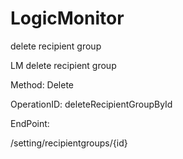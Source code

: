 #     LogicMonitor


delete recipient group

LM delete recipient group

Method: Delete

OperationID: deleteRecipientGroupById

EndPoint:

/setting/recipientgroups/{id}
